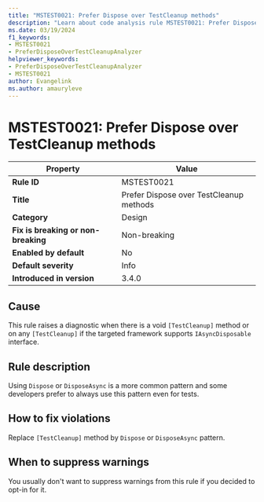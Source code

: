 ```yaml
---
title: "MSTEST0021: Prefer Dispose over TestCleanup methods"
description: "Learn about code analysis rule MSTEST0021: Prefer Dispose over TestCleanup methods"
ms.date: 03/19/2024
f1_keywords:
- MSTEST0021
- PreferDisposeOverTestCleanupAnalyzer
helpviewer_keywords:
- PreferDisposeOverTestCleanupAnalyzer
- MSTEST0021
author: Evangelink
ms.author: amauryleve
---
```

# MSTEST0021: Prefer Dispose over TestCleanup methods

| Property                            | Value                                   |
|-------------------------------------|-----------------------------------------|
| **Rule ID**                         | MSTEST0021                              |
| **Title**                           | Prefer Dispose over TestCleanup methods |
| **Category**                        | Design                                  |
| **Fix is breaking or non-breaking** | Non-breaking                            |
| **Enabled by default**              | No                                      |
| **Default severity**                | Info                                    |
| **Introduced in version**           | 3.4.0                                   |

## Cause

This rule raises a diagnostic when there is a void `[TestCleanup]` method or on any `[TestCleanup]` if the targeted framework supports `IAsyncDisposable` interface.

## Rule description

Using `Dispose` or `DisposeAsync` is a more common pattern and some developers prefer to always use this pattern even for tests.

## How to fix violations

Replace `[TestCleanup]` method by `Dispose` or `DisposeAsync` pattern.

## When to suppress warnings

You usually don't want to suppress warnings from this rule if you decided to opt-in for it.
